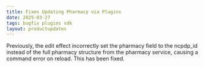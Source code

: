 ```yaml
---
title: Fixes Updating Pharmacy via Plugins
date: 2025-03-27
tags: bugfix plugins sdk
layout: productupdates
---
```

Previously, the edit effect incorrectly set the pharmacy field to the ncpdp_id instead of the full pharmacy structure from the pharmacy service, causing a command error on reload. This has been fixed. 







